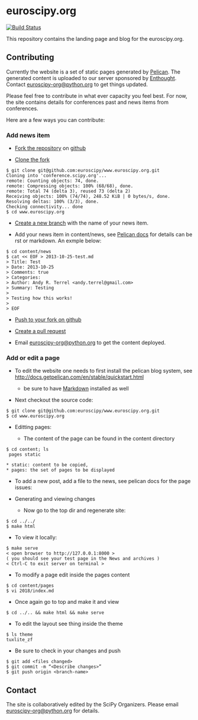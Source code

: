 euroscipy.org
=============

[![Build Status](https://travis-ci.org/euroscipy/euroscipy.github.io.svg?branch=develop)](https://travis-ci.org/euroscipy/euroscipy.github.io)

This repository contains the landing page and blog for the
euroscipy.org.

## Contributing

Currently the website is a set of static pages generated by
[Pelican](http://getpelican.org). The generated content is uploaded
to our server sponsored by [Enthought](http://enthought.com). Contact
[euroscipy-org@python.org](mailto:euroscipy-org@python.org) to
get things updated.

Please feel free to contribute in what ever capacity you feel best.
For now, the site contains details for conferences past and news items
from conferences.

Here are a few ways you can contribute:

### Add news item

* [Fork the repository](https://help.github.com/articles/fork-a-repo) on
  [github](https://github.com/euroscipy/www.euroscipy.org)

* [Clone the fork](https://help.github.com/articles/fork-a-repo#step-2-clone-your-fork)

```
$ git clone git@github.com:euroscipy/www.euroscipy.org.git
Cloning into 'conference.scipy.org'...
remote: Counting objects: 74, done.
remote: Compressing objects: 100% (68/68), done.
remote: Total 74 (delta 3), reused 73 (delta 2)
Receiving objects: 100% (74/74), 248.52 KiB | 0 bytes/s, done.
Resolving deltas: 100% (3/3), done.
Checking connectivity... done
$ cd www.euroscipy.org
```

* [Create a new branch](https://help.github.com/articles/fork-a-repo#create-branches) with the name of your news item.

* Add your news item in content/news, see
  [Pelican docs](http://docs.getpelican.com/en/stable/content.html#writing-content)
  for details can be rst or markdown. An exmple below:

```
$ cd content/news
$ cat << EOF > 2013-10-25-test.md
> Title: Test
> Date: 2013-10-25
> Comments: true
> Categories:
> Author: Andy R. Terrel <andy.terrel@gmail.com>
> Summary: Testing
>
> Testing how this works!
>
> EOF
```

* [Push to your fork on github](https://help.github.com/articles/fork-a-repo#push-commits)

* [Create a pull request](https://help.github.com/articles/using-pull-requests)

* Email [euroscipy-org@python.org](mailto:euroscipy-org@python.org) to get the content deployed.

### Add or edit a page

* To edit the website one needs to first install the pelican blog system, see http://docs.getpelican.com/en/stable/quickstart.html
  * be sure to have [Markdown](http://pythonhosted.org/Markdown/index.html) installed as well

* Next checkout the source code:
```
$ git clone git@github.com:euroscipy/www.euroscipy.org.git
$ cd www.euroscipy.org
```


* Editting pages:

  * The content of the page can be found in the content directory
```
$ cd content; ls
 pages static
```
    * static: content to be copied,
    * pages: the set of pages to be displayed

  * To add a new post, add a file to the news, see pelican docs for the page issues:

* Generating and viewing changes
  * Now go to the top dir and regenerate site:
```
$ cd ../../
$ make html
```

  * To view it locally:
```
$ make serve
< open browser to http://127.0.0.1:8000 >
( you should see your test page in the News and archives )
< Ctrl-C to exit server on terminal >
```

  * To modify a page edit inside the pages content
```
$ cd content/pages
$ vi 2018/index.md
```

  * Once again go to top and make it and view
```
$ cd ../.. && make html && make serve
```

  * To edit the layout see thing inside the theme
```
$ ls theme
tuxlite_zf
```

  * Be sure to check in your changes and push
```
$ git add <files changed>
$ git commit -m “<Describe changes>”
$ git push origin <branch-name>
```

## Contact

The site is collaboratively edited by the SciPy Organizers.  Please
email euroscipy-org@python.org for details.
